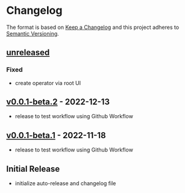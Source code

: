 # Changelog

The format is based on [Keep a Changelog](http://keepachangelog.com/) and this project adheres to [Semantic Versioning](http://semver.org/).

## [unreleased](https://github.com/uzh/pool/tree/HEAD)

### Fixed

- create operator via root UI

## [v0.0.1-beta.2](https://github.com/uzh/pool/tree/v0.0.1-beta.1) - 2022-12-13

- release to test workflow using Github Workflow

## [v0.0.1-beta.1](https://github.com/uzh/pool/tree/v0.0.1-beta.1) - 2022-11-18

- release to test workflow using Github Workflow

## Initial Release

- initialize auto-release and changelog file
